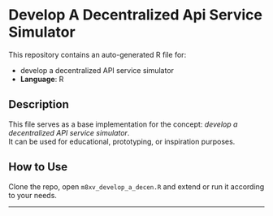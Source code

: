 # Develop A Decentralized Api Service Simulator

This repository contains an auto-generated R file for:

- develop a decentralized API service simulator
- **Language**: R

## Description

This file serves as a base implementation for the concept: *develop a decentralized API service simulator*.  
It can be used for educational, prototyping, or inspiration purposes.

## How to Use

Clone the repo, open `m8xv_develop_a_decen.R` and extend or run it according to your needs.

---


